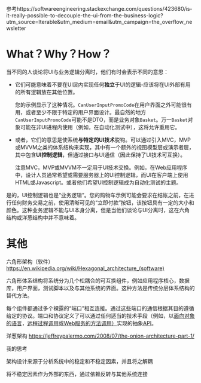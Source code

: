 参考https://softwareengineering.stackexchange.com/questions/423680/is-it-really-possible-to-decouple-the-ui-from-the-business-logic?utm_source=Iterable&utm_medium=email&utm_campaign=the_overflow_newsletter



# What？Why？How？

当不同的人谈论将UI与业务逻辑分离时，他们有时会表示不同的意思：

- 它们可能意味着不要在UI层内实现任何**独立**于UI的逻辑-应该将在UI外部有用的所有逻辑放在其他位置。

  您的示例显示了这种情况。`CanUserInputPromoCode`在用户界面之外可能很有用，或者至少不限于特定的用户界面设计。最自然的地方`CanUserInputPromoCode`可能不是DTO，而是业务对象`Basket`。万一`Basket`对象可能在非UI进程内使用（例如，在自动化测试中），这将允许重用它。

- 或者，它们的意思是使系统**与特定的UI技术**脱钩。可以通过引入MVC，MVP或MVVM之类的体系结构来实现，其中有一个额外的视图模型层或演示者层，其中包含**UI控制逻辑**，但通过接口与UI通信（因此保持了UI技术可互换）。

  注意MVC，MVP或MVVM不一定用于UI技术交换。例如，在Web应用程序中，设计人员通常希望或需要服务器上的UI控制逻辑，而UI在客户端上使用HTML或Javascript。或者他们希望UI控制逻辑成为自动化测试的主题。

是的，UI控制逻辑也是“业务逻辑”。您的购物车示例可能会要求在结帐之前，在进行任何财务交易之前，使用清晰可见的“立即付款”按钮，该按钮具有一定的大小和颜色。这种业务逻辑不能与UI本身分离，但是当他们谈论与UI分离时，这在六角结构或洋葱结构中并不意味着。

# 其他

六角形架构（软件） https://en.wikipedia.org/wiki/Hexagonal_architecture_(software)

六角形体系结构将系统分为几个松耦合的可互换组件，例如应用程序核心，数据库，用户界面，测试脚本以及与其他系统的界面。这种方法是传统分层体系结构的替代方法。

每个组件都通过多个裸露的“端口”相互连接。通过这些端口的通信根据其目的遵循给定的协议。端口和协议定义了可以通过任何适当的技术手段（例如，以[面向对象的语言](https://en.wikipedia.org/wiki/Object-oriented_programming)，[远程过程调用](https://en.wikipedia.org/wiki/Remote_procedure_call)或[Web服务的](https://en.wikipedia.org/wiki/Web_service)[方法调用）](https://en.wikipedia.org/wiki/Method_invocation)实现的抽象[API](https://en.wikipedia.org/wiki/Application_programming_interface)。

洋葱架构 https://jeffreypalermo.com/2008/07/the-onion-architecture-part-1/

我的思考

架构设计来源于分析系统中的稳定和不稳定因素，并且将之解耦

将不稳定因素作为外部的东西，通过依赖反转与其他系统连接